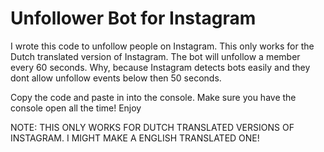 # Unfollower Bot for Instagram

I wrote this code to unfollow people on Instagram. This only works for the Dutch translated version of Instagram.
The bot will unfollow a member every 60 seconds. Why, because Instagram detects bots easily and they dont allow unfollow events
below then 50 seconds. 

Copy the code and paste in into the console. Make sure you have the console open all the time!
Enjoy

NOTE: THIS ONLY WORKS FOR DUTCH TRANSLATED VERSIONS OF INSTAGRAM. I MIGHT MAKE A ENGLISH TRANSLATED ONE!
